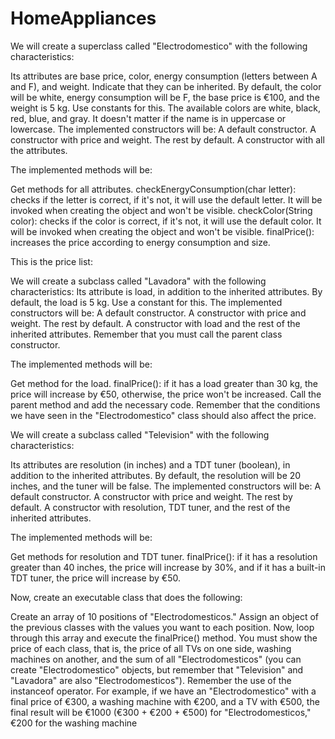 # HomeAppliances

We will create a superclass called "Electrodomestico" with the following characteristics:

Its attributes are base price, color, energy consumption (letters between A and F), and weight. Indicate that they can be inherited.
By default, the color will be white, energy consumption will be F, the base price is €100, and the weight is 5 kg. Use constants for this.
The available colors are white, black, red, blue, and gray. It doesn't matter if the name is in uppercase or lowercase.
The implemented constructors will be:
A default constructor.
A constructor with price and weight. The rest by default.
A constructor with all the attributes.

The implemented methods will be:

Get methods for all attributes.
checkEnergyConsumption(char letter): checks if the letter is correct, if it's not, it will use the default letter. It will be invoked when creating the object and won't be visible.
checkColor(String color): checks if the color is correct, if it's not, it will use the default color. It will be invoked when creating the object and won't be visible.
finalPrice(): increases the price according to energy consumption and size.

This is the price list:

We will create a subclass called "Lavadora" with the following characteristics:
Its attribute is load, in addition to the inherited attributes.
By default, the load is 5 kg. Use a constant for this.
The implemented constructors will be:
A default constructor.
A constructor with price and weight. The rest by default.
A constructor with load and the rest of the inherited attributes. Remember that you must call the parent class constructor.

The implemented methods will be:

Get method for the load.
finalPrice(): if it has a load greater than 30 kg, the price will increase by €50, otherwise, the price won't be increased. Call the parent method and add the necessary code. Remember that the conditions we have seen in the "Electrodomestico" class should also affect the price.

We will create a subclass called "Television" with the following characteristics:

Its attributes are resolution (in inches) and a TDT tuner (boolean), in addition to the inherited attributes.
By default, the resolution will be 20 inches, and the tuner will be false.
The implemented constructors will be:
A default constructor.
A constructor with price and weight. The rest by default.
A constructor with resolution, TDT tuner, and the rest of the inherited attributes.

The implemented methods will be:

Get methods for resolution and TDT tuner.
finalPrice(): if it has a resolution greater than 40 inches, the price will increase by 30%, and if it has a built-in TDT tuner, the price will increase by €50.

Now, create an executable class that does the following:

Create an array of 10 positions of "Electrodomesticos."
Assign an object of the previous classes with the values you want to each position.
Now, loop through this array and execute the finalPrice() method. You must show the price of each class, that is, the price of all TVs on one side, washing machines on another, and the sum of all "Electrodomesticos" (you can create "Electrodomestico" objects, but remember that "Television" and "Lavadora" are also "Electrodomesticos"). Remember the use of the instanceof operator.
For example, if we have an "Electrodomestico" with a final price of €300, a washing machine with €200, and a TV with €500, the final result will be €1000 (€300 + €200 + €500) for "Electrodomesticos," €200 for the washing machine
